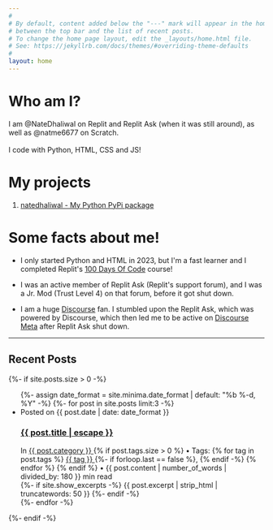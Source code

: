 ```yaml
---
#
# By default, content added below the "---" mark will appear in the home page
# between the top bar and the list of recent posts.
# To change the home page layout, edit the _layouts/home.html file.
# See: https://jekyllrb.com/docs/themes/#overriding-theme-defaults
#
layout: home
---
```


# Who am I?

I am @NateDhaliwal on Replit and Replit Ask (when it was still around), as well as @natme6677 on Scratch.
<br><br>
I code with Python, HTML, CSS and JS!

# My projects
1. [natedhaliwal - My Python PyPi package](https://pypi.org/project/natedhaliwal/)

# Some facts about me!
  - I only started Python and HTML in 2023, but I'm a fast learner and I completed Replit's [100 Days Of Code](https://replit.com/learn/100-days-of-python/hub?utm_source:widget) course!
  
  - I was an active member of Replit Ask (Replit's support forum), and I was a Jr. Mod (Trust Level 4) on that forum, before it got shut down.

  - I am a huge [Discourse](https://discourse.org) fan. I stumbled upon the Replit Ask, which was powered by Discourse, which then led me to be active on [Discourse Meta](https://meta.discourse.org) after Replit Ask shut down.

---

## Recent Posts
{%- if site.posts.size > 0 -%}
    <ul class="post-list">
      {%- assign date_format = site.minima.date_format | default: "%b %-d, %Y" -%}
      {%- for post in site.posts limit:3 -%}
      <li>
        <span class="post-meta">Posted on {{ post.date | date: date_format }}</span>
        <h3>
          <a class="post-link" href="{{ post.url | relative_url }}">
            {{ post.title | escape }}
          </a>
        </h3>
        In 
        <a class='category-link' href="{{ '/categories' | absolute_url }}#{{ post.category }}">
          {{ post.category }}
        </a>
        {% if post.tags.size > 0 %}
          • Tags:
          {% for tag in post.tags %}
            <a class='tag-link' href="{{ '/tags' | absolute_url }}#{{ tag }}">
              {{ tag }}
            </a>
              {%- if forloop.last == false %}, {% endif -%}
          {% endfor %}
        {% endif %}
        • {{ post.content | number_of_words | divided_by: 180 }} min read
        <br>
        {%- if site.show_excerpts -%}
          {{ post.excerpt | strip_html | truncatewords: 50 }}
        {%- endif -%}
      </li>
      {%- endfor -%}
    </ul>
{%- endif -%}
